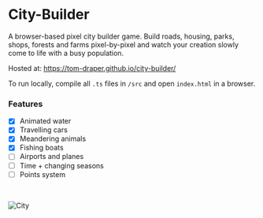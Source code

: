 # City-Builder

A browser-based pixel city builder game. Build roads, housing, parks, shops, forests and farms pixel-by-pixel and watch your creation slowly come to life with a busy population.

Hosted at: https://tom-draper.github.io/city-builder/

To run locally, compile all <code>.ts</code> files in <code>/src</code> and open <code>index.html</code> in a browser.

### Features
- [X] Animated water
- [X] Travelling cars
- [X] Meandering animals
- [X] Fishing boats
- [ ] Airports and planes
- [ ] Time + changing seasons
- [ ] Points system

<br>

![City](https://user-images.githubusercontent.com/41476809/147494587-6a85ae90-aca4-4967-90cf-bfba77e694e5.png)
